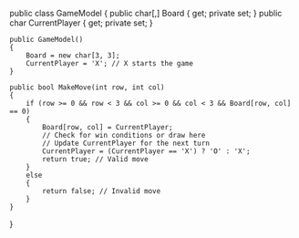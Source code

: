 public class GameModel
{
    public char[,] Board { get; private set; }
    public char CurrentPlayer { get; private set; }

    public GameModel()
    {
        Board = new char[3, 3];
        CurrentPlayer = 'X'; // X starts the game
    }

    public bool MakeMove(int row, int col)
    {
        if (row >= 0 && row < 3 && col >= 0 && col < 3 && Board[row, col] == 0)
        {
            Board[row, col] = CurrentPlayer;
            // Check for win conditions or draw here
            // Update CurrentPlayer for the next turn
            CurrentPlayer = (CurrentPlayer == 'X') ? 'O' : 'X';
            return true; // Valid move
        }
        else
        {
            return false; // Invalid move
        }
    }
}
